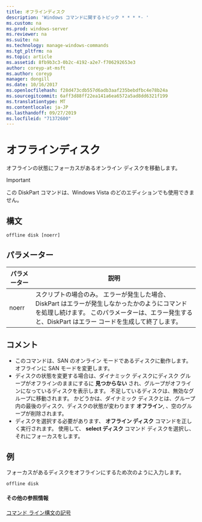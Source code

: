 ```yaml
---
title: オフラインディスク
description: 'Windows コマンドに関するトピック * * * *- '
ms.custom: na
ms.prod: windows-server
ms.reviewer: na
ms.suite: na
ms.technology: manage-windows-commands
ms.tgt_pltfrm: na
ms.topic: article
ms.assetid: 8fb9b3c3-0b2c-4192-a2e7-f706292653e3
author: coreyp-at-msft
ms.author: coreyp
manager: dongill
ms.date: 10/16/2017
ms.openlocfilehash: f28d473cdb557d6adb3aaf235bebdfbc4e78b24a
ms.sourcegitcommit: 6aff3d88ff22ea141a6ea6572a5ad8dd6321f199
ms.translationtype: MT
ms.contentlocale: ja-JP
ms.lasthandoff: 09/27/2019
ms.locfileid: "71372600"
---
```

# <a name="offline-disk"></a>オフラインディスク



オフラインの状態にフォーカスがあるオンライン ディスクを移動します。

> [!IMPORTANT]
> この DiskPart コマンドは、Windows Vista のどのエディションでも使用できません。

## <a name="syntax"></a>構文

```
offline disk [noerr]
```

## <a name="parameters"></a>パラメーター

|パラメーター|説明|
|---------|-----------|
|noerr|スクリプトの場合のみ。 エラーが発生した場合、DiskPart はエラーが発生しなかったかのようにコマンドを処理し続けます。 このパラメーターは、エラー発生すると、DiskPart はエラー コードを生成して終了します。|

## <a name="remarks"></a>コメント

-   このコマンドは、SAN のオンライン モードであるディスクに動作します。 オフラインに SAN モードを変更します。
-   ディスクの状態を変更する場合は、ダイナミック ディスクにディスク グループがオフラインのままにするに **見つからない** され、グループがオフラインになっているディスクを表示します。 不足しているディスクは、無効なグループに移動されます。 かどうかは、ダイナミック ディスクとは、グループ内の最後のディスク、ディスクの状態が変わります **オフライン**, 、空のグループが削除されます。
-   ディスクを選択する必要があります、 **オフライン ディスク** コマンドを正しく実行されます。 使用して、 **select ディスク** コマンド ディスクを選択し、それにフォーカスをします。

## <a name="BKMK_examples"></a>例

フォーカスがあるディスクをオフラインにするため次のように入力します。
```
offline disk
```

#### <a name="additional-references"></a>その他の参照情報

[コマンド ライン構文の記号](command-line-syntax-key.md)

